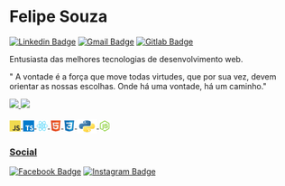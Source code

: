 # Felipe Souza 


[![Linkedin Badge](https://img.shields.io/badge/-Felipe%20Souza-434C5E?style=flat-square&logo=Linkedin&logoColor=white&link=https://www.linkedin.com/in/fbsdsgn/)](https://www.linkedin.com/in/fbsdsgn/) 
[![Gmail Badge](https://img.shields.io/badge/-fbsdsgn@gmail.com-434C5E?style=flat-square&logo=Gmail&logoColor=white&link=mailto:fbsdsgn@gmail.com)](mailto:diego.schell.f@gmail.com)
[![Gitlab Badge](https://img.shields.io/badge/-@fbsdsgn-434C5E?style=flat-square&logo=Gitlab&logoColor=white&link=https://gitlab.com/fbsdsgn)](https://gitlab.com/fbsdsgn)

Entusiasta das melhores tecnologias de desenvolvimento web.

" A vontade é a força que move todas virtudes, que por sua vez, devem orientar as nossas escolhas. Onde há uma vontade, há um caminho."

 <div>
  <a href="https://github.com/fbsdsgn">
  <img height="180em" src="https://github-readme-stats.vercel.app/api?username=fbsdsgn&show_icons=true&theme=nord&include_all_commits=true&count_private=true"/>
  <img height="180em" src="https://github-readme-stats.vercel.app/api/top-langs/?username=fbsdsgn&layout=compact&langs_count=7&theme=nord"/>
</div>
<div style="display: inline_block"><br>
  <img align="center" alt="Fe-Js" height="20" width="20" src="https://raw.githubusercontent.com/devicons/devicon/master/icons/javascript/javascript-original.svg">
  <img align="center" alt="Fe-Ts" height="20" width="20" src="https://raw.githubusercontent.com/devicons/devicon/master/icons/typescript/typescript-original.svg">
  <img align="center" alt="Fe-React" height="20" width="20" src="https://raw.githubusercontent.com/devicons/devicon/master/icons/react/react-original.svg">
  <img align="center" alt="Fe-HTML" height="20" width="20" src="https://raw.githubusercontent.com/devicons/devicon/master/icons/html5/html5-original.svg">
  <img align="center" alt="Fe-CSS" height="20" width="20" src="https://raw.githubusercontent.com/devicons/devicon/master/icons/css3/css3-original.svg">
  <img align="center" alt="Fe-Python" height="25" width="35" src="https://raw.githubusercontent.com/devicons/devicon/master/icons/python/python-original.svg">
  <img align="center" alt="Fe-CSS" height="20" width="20" src="https://raw.githubusercontent.com/devicons/devicon/master/icons/nodejs/nodejs-original.svg">
</div>

### Social

[![Facebook Badge](https://img.shields.io/badge/-@fbsdsgn-434C5E?style=flat-square&logo=Facebook&logoColor=white&link=https://www.facebook.com/felipesouzadsgn/)](https://www.facebook.com/felipesouzadev/)
[![Instagram Badge](https://img.shields.io/badge/-@fbsdsgn-434C5E?style=flat-square&logo=Instagram&logoColor=white&link=https://www.instagram.com/fbsdsgn/)](https://www.instagram.com/felipesouzadsgn/)
